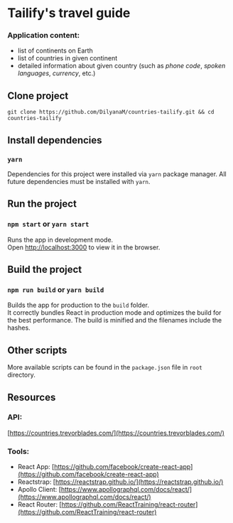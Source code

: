 # Tailify's travel guide

### Application content:
- list of continents on Earth
- list of countries in given continent
- detailed information about given country (such as *phone code*, *spoken languages*, *currency*, etc.)

## Clone project

```
git clone https://github.com/DilyanaM/countries-tailify.git && cd countries-tailify
```

## Install dependencies

### `yarn`

Dependencies for this project were installed via `yarn` package manager. All future dependencies must be installed with `yarn`.

## Run the project

### `npm start` or `yarn start`

Runs the app in development mode.<br>
Open [http://localhost:3000](http://localhost:3000) to view it in the browser.

## Build the project

### `npm run build` or `yarn build`

Builds the app for production to the `build` folder.<br>
It correctly bundles React in production mode and optimizes the build for the best performance.
The build is minified and the filenames include the hashes.

## Other scripts

More available scripts can be found in the `package.json` file in `root` directory.

## Resources

### API:
[https://countries.trevorblades.com/](https://countries.trevorblades.com/)

### Tools:
- React App: [https://github.com/facebook/create-react-app](https://github.com/facebook/create-react-app)
- Reactstrap: [https://reactstrap.github.io/](https://reactstrap.github.io/)
- Apollo Client: [https://www.apollographql.com/docs/react/](https://www.apollographql.com/docs/react/)
- React Router: [https://github.com/ReactTraining/react-router](https://github.com/ReactTraining/react-router)
